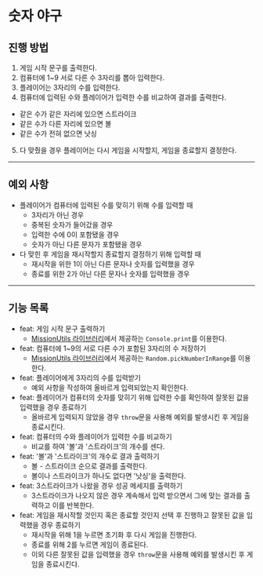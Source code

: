 # 숫자 야구

## 진행 방법

1. 게임 시작 문구를 출력한다.
2. 컴퓨터에 1~9 서로 다른 수 3자리를 뽑아 입력한다.
3. 플레이어는 3자리의 수를 입력한다.
4. 컴퓨터에 입력된 수와 플레이어가 입력한 수를 비교하여 결과를 출력한다.

- 같은 수가 같은 자리에 있으면 스트라이크
- 같은 수가 다른 자리에 있으면 볼
- 같은 수가 전혀 없으면 낫싱

5. 다 맞췄을 경우 플레이어는 다시 게임을 시작할지, 게임을 종료할지 결정한다.

---

## 예외 사항

- 플레이어가 컴퓨터에 입력된 수를 맞히기 위해 수를 입력할 때
  - 3자리가 아닌 경우
  - 중복된 숫자가 들어갔을 경우
  - 입력한 수에 0이 포함됐을 경우
  - 숫자가 아닌 다른 문자가 포함됐을 경우
- 다 맞힌 후 게임을 재시작할지 종료할지 결정하기 위해 입력할 때
  - 재시작을 위한 1이 아닌 다른 문자나 숫자를 입력했을 경우
  - 종료를 위한 2가 아닌 다른 문자나 숫자를 입력했을 경우

---

## 기능 목록

- feat: 게임 시작 문구 출력하기
  - [MissionUtils 라이브러리](https://github.com/woowacourse-projects/javascript-mission-utils#mission-utils)에서 제공하는 `Console.print`를 이용한다.
- feat: 컴퓨터에 1~9의 서로 다른 수가 포함된 3자리의 수 저장하기
  - [MissionUtils 라이브러리](https://github.com/woowacourse-projects/javascript-mission-utils#mission-utils)에서 제공하는 `Random.pickNumberInRange`를 이용한다.
- feat: 플레이어에게 3자리의 수를 입력받기
  - 예외 사항을 작성하여 올바르게 입력되었는지 확인한다.
- feat: 플레이어가 컴퓨터의 숫자를 맞히기 위해 입력한 수를 확인하여 잘못된 값을 입력했을 경우 종료하기
  - 올바르게 입력되지 않았을 경우 `throw`문을 사용해 예외를 발생시킨 후 게임을 종료시킨다.
- feat: 컴퓨터의 수와 플레이어가 입력한 수를 비교하기
  - 비교를 하여 '볼'과 '스트라이크'의 개수를 센다.
- feat: '볼'과 '스트라이크'의 개수로 결과 출력하기
  - 볼 - 스트라이크 순으로 결과를 출력한다.
  - 볼이나 스트라이크가 하나도 없다면 '낫싱'을 출력한다.
- feat: 3스트라이크가 나왔을 경우 성공 메세지를 출력하기
  - 3스트라이크가 나오지 않은 경우 계속해서 입력 받으면서 그에 맞는 결과를 출력하고 이를 반복한다.
- feat: 게임을 재시작할 것인지 혹은 종료할 것인지 선택 후 진행하고 잘못된 값을 입력했을 경우 종료하기
  - 재시작을 위해 1을 누르면 초기화 후 다시 게임을 진행한다.
  - 종료를 위해 2를 누르면 게임이 종료된다.
  - 이외 다른 잘못된 값을 입력했을 경우 `throw`문을 사용해 예외를 발생시킨 후 게임을 종료시킨다.

